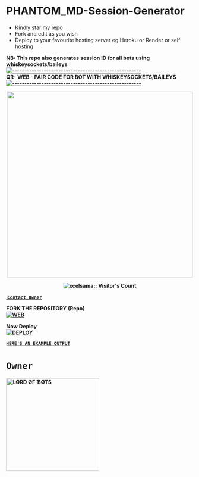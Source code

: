 # PHANTOM_MD-Session-Generator
- Kindly star my repo
- Fork and edit as you wish
- Deploy to your favourite hosting server eg Heroku or Render or self hosting

<strong>NB:<strong/> This repo also generates session ID for all bots using whiskeysockets/baileys
[![-----------------------------------------------------](https://raw.githubusercontent.com/andreasbm/readme/master/assets/lines/colored.png)](#table-of-contents)
<br/>QR- WEB - PAIR CODE FOR BOT WITH WHISKEYSOCKETS/BAILEYS
[![-----------------------------------------------------](https://raw.githubusercontent.com/andreasbm/readme/master/assets/lines/colored.png)](#table-of-contents)
<p align="center">
   <a href="https://github.com/Neggy5">
    <img src="https://files.catbox.moe/y7yry1.jpg" width="500">
     
</a>
 <p align="center"><img src="https://profile-counter.glitch.me/{Neggy5}/count.svg" alt="xcelsama:: Visitor's Count" /></p>



[`ℹ️Contact Owner`](https://wa.me/2349079055953)

FORK THE REPOSITORY (Repo) 
    <br>
<a href="https://github.com/Neggy5/PHANTOM-MD-QR"><img title="WEB" src="https://img.shields.io/badge/FORK Phantom_md-QR?color=blue&style=for-the-badge&logo=stackshare"></a>

Now Deploy
    <br>
<a href='https://dashboard.heroku.com/new?template=https://github.com/Neggy5/PHANTOM_MD-Session-id-generator)' target="_blank"><img alt='DEPLOY' src='https://img.shields.io/badge/-DEPLOY-black?style=for-the-badge&logo=heroku&logoColor=white'/>

[`HERE'S AN EXAMPLE OUTPUT`](https://wasi-session-test-2d5de70f8522.herokuapp.com)
# `Owner`

 <a href="https://github.com/Neggy5"><img src="https://files.catbox.moe/y7yry1.jpg" width="250" height="250" alt="LØRD ØF ƁØTS"/></a>
 
